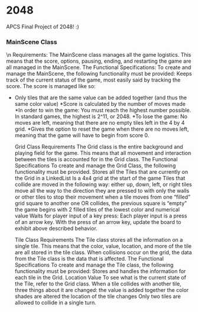 # 2048
APCS Final Project of 2048! :)

### MainScene Class
\n Requirements: The MainScene class manages all the game logistics. This means that the score, options, pausing, ending, and restarting the game are all managed in the MainScene. 
The Functional Specifications: To create and manage the MainScene, the following functionality must be provided:
Keeps track of the current status of the game, most easily said by tracking the score.
The score is managed like so: <ul>
<li> Only tiles that are the same value can be added together (and thus the same color value)
*Score is calculated by the number of moves made
*In order to win the game: You must reach the highest number possible. In standard games, the highest is 2^11, or 2048. 
*To lose the game: No moves are left, meaning that there are no empty tiles left in the 4 by 4 grid. 
*Gives the option to reset the game when there are no moves left, meaning that the game will have to begin from score 0. 

Grid Class
Requirements
The Grid class is the entire background and playing field for the game. This means that all movement and interaction between the tiles is accounted for in the Grid class. 
The Functional Specifications
To create and manage the Grid Class, the following functionality must be provided.
Stores all the Tiles that are currently on the Grid in a LinkedList
Is a 4x4 grid at the start of the game
Tiles that collide are moved in the following way:
either up, down, left, or right
tiles move all the way to the direction they are pressed to with only the walls or other tiles to stop their movement
when a tile moves from one “filled” grid square to another one OR collides, the previous square is “empty”
the game begins with 2 filled tiles of the lowest color and numerical value
Waits for player input of a key press: 
Each player input is a press of an arrow key. 
With the press of an arrow key, update the board to exhibit above described behavior. 

Tile Class
Requirements
The Tile class stores all the information on a single tile. This means that the color, value, location, and more of the tile are all stored in the tile class. When collisions occur on the grid, the data from the Tile class is the data that is affected. 
The Functional Specifications
To create and manage the Tile class, the following functionality must be provided:
Stores and handles the information for each tile in the Grid.
Location
Value
To see what is the current state of the Tile, refer to the Grid class. 
When a tile collides with another tile, three things about it are changed:
the value is added together
the color shades are altered
the location of the tile changes
Only two tiles are allowed to collide in a single turn. 
